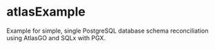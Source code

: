 # atlasExample

Example for simple, single PostgreSQL database schema reconciliation using AtlasGO and SQLx with PGX.
